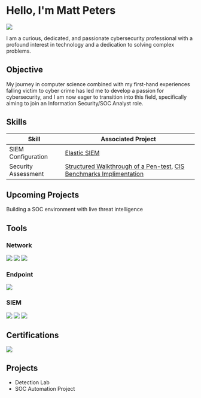 # Hello, I'm Matt Peters
<a href="https://www.linkedin.com/in/matthew-peters1999/"><img src="https://img.shields.io/badge/-LinkedIn-0072b1?&style=for-the-badge&logo=linkedin&logoColor=white" /></a>

I am a curious, dedicated, and passionate cybersecurity professional with a profound interest in technology and a dedication to solving complex problems.

## Objective

My journey in computer science combined with my first-hand experiences falling victim to cyber crime has led me to develop a passion for cybersecurity, and I am now eager to transition into this field, specifically aiming to join an Information Security/SOC Analyst role.
 
## Skills

| Skill                                         | Associated Project         |
|-----------------------------------------------|----------------------------|
| SIEM Configuration  | <a href="https://docs.google.com/document/d/1QAN32e-jjjARZ8vbJ8yRFW0wT_zjCwUWPRO_jVrHyic/edit?usp=sharing">Elastic SIEM</a>|
| Security Assessment | <a href="https://docs.google.com/document/d/1kcfDKnn-CmNZ-8nLoYJkjjrElaBjj-0L4HNVKHQkwDM/edit?usp=sharing">Structured Walkthrough of a Pen-test</a>,  <a href="https://docs.google.com/spreadsheets/d/17FLMbzqu3bSwYaNgTxTBgMf7EIxxo-e-JitS5_d5kY4/edit?usp=sharing">CIS Benchmarks Implimentation</a>||
                     
## Upcoming Projects
Building a SOC environment with live threat intelligence

## Tools


### Network
<div>
    <img src="https://img.shields.io/badge/-Wireshark-1679A7?&style=for-the-badge&logo=Wireshark&logoColor=white" />
    <img src="https://img.shields.io/badge/-Suricata-EF3B2D?&style=for-the-badge&logo=Suricata&logoColor=white" />
    <img src="https://img.shields.io/badge/-<null>-777BB4?&style=for-the-badge&logo=Zeek&logoColor=white" />
</div>

### Endpoint
<div>
    <img src="https://img.shields.io/badge/-Microsoft_Defender_for_Endpoint-00A4EF?&style=for-the-badge&logo=Microsoft&logoColor=white" />
</div>

### SIEM
<div>
    <img src="https://img.shields.io/badge/-Microsoft_Sentinel-0078D4?&style=for-the-badge&logo=Microsoft&logoColor=white" />
    <img src="https://img.shields.io/badge/-Splunk-000000?&style=for-the-badge&logo=Splunk&logoColor=white" />
    <img src="https://img.shields.io/badge/-Elastic-005571?&style=for-the-badge&logo=Elastic&logoColor=white" />
    
</div>

## Certifications
<div>
<img src="https://img.shields.io/badge/-Security%2B-FF0000?&style=for-the-badge&logo=CompTIA&logoColor=white" />
</div>

## Projects
- Detection Lab
- SOC Automation Project
